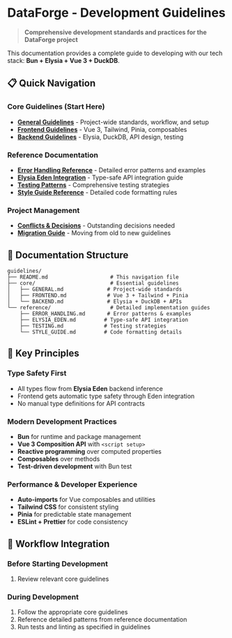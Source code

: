 # DataForge - Development Guidelines

> **Comprehensive development standards and practices for the DataForge project**

This documentation provides a complete guide to developing with our tech stack: **Bun + Elysia + Vue 3 + DuckDB**.

## 📋 Quick Navigation

### Core Guidelines (Start Here)
- **[General Guidelines](./core/GENERAL.md)** - Project-wide standards, workflow, and setup
- **[Frontend Guidelines](./core/FRONTEND.md)** - Vue 3, Tailwind, Pinia, composables
- **[Backend Guidelines](./core/BACKEND.md)** - Elysia, DuckDB, API design, testing

### Reference Documentation
- **[Error Handling Reference](./reference/ERROR_HANDLING.md)** - Detailed error patterns and examples
- **[Elysia Eden Integration](./reference/ELYSIA_EDEN.md)** - Type-safe API integration guide
- **[Testing Patterns](./reference/TESTING.md)** - Comprehensive testing strategies
- **[Style Guide Reference](./reference/STYLE_GUIDE.md)** - Detailed code formatting rules

### Project Management
- **[Conflicts & Decisions](./conflicts/CONFLICTS_TO_RESOLVE.md)** - Outstanding decisions needed
- **[Migration Guide](./conflicts/MIGRATION_GUIDE.md)** - Moving from old to new guidelines

## 📁 Documentation Structure

```
guidelines/
├── README.md                    # This navigation file
├── core/                        # Essential guidelines
│   ├── GENERAL.md              # Project-wide standards
│   ├── FRONTEND.md             # Vue 3 + Tailwind + Pinia
│   └── BACKEND.md              # Elysia + DuckDB + APIs
└── reference/                   # Detailed implementation guides
    ├── ERROR_HANDLING.md       # Error patterns & examples
    ├── ELYSIA_EDEN.md         # Type-safe API integration
    ├── TESTING.md             # Testing strategies
    └── STYLE_GUIDE.md         # Code formatting details
```

## 🎯 Key Principles

### Type Safety First
- All types flow from **Elysia Eden** backend inference
- Frontend gets automatic type safety through Eden integration
- No manual type definitions for API contracts

### Modern Development Practices
- **Bun** for runtime and package management
- **Vue 3 Composition API** with `<script setup>`
- **Reactive programming** over computed properties
- **Composables** over methods
- **Test-driven development** with Bun test

### Performance & Developer Experience
- **Auto-imports** for Vue composables and utilities
- **Tailwind CSS** for consistent styling
- **Pinia** for predictable state management
- **ESLint + Prettier** for code consistency

## 🔄 Workflow Integration

### Before Starting Development
1. Review relevant core guidelines

### During Development
1. Follow the appropriate core guidelines
2. Reference detailed patterns from reference documentation
3. Run tests and linting as specified in guidelines
